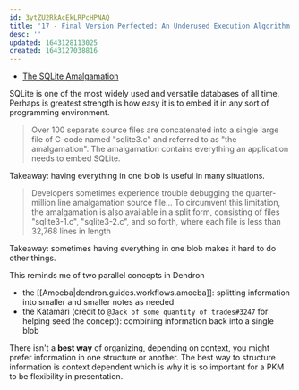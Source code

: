 ```yaml
---
id: 3ytZU2RkAcEkLRPcHPNAQ
title: '17 - Final Version Perfected: An Underused Execution Algorithm'
desc: ''
updated: 1643128113025
created: 1643127038816
---
```


- [The SQLite Amalgamation](https://www.sqlite.org/amalgamation.html)

SQLite is one of the most widely used and versatile databases of all time. Perhaps is greatest strength is how easy it is to embed it in any sort of programming environment. 

> Over 100 separate source files are concatenated into a single large file of C-code named "sqlite3.c" and referred to as "the amalgamation". The amalgamation contains everything an application needs to embed SQLite. 

Takeaway: having everything in one blob is useful in many situations. 

> Developers sometimes experience trouble debugging the quarter-million line amalgamation source file... To circumvent this limitation, the amalgamation is also available in a split form, consisting of files "sqlite3-1.c", "sqlite3-2.c", and so forth, where each file is less than 32,768 lines in length

Takeaway: sometimes having everything in one blob makes it hard to do other things. 

This reminds me of two parallel concepts in Dendron
- the [[Amoeba|dendron.guides.workflows.amoeba]]: splitting information into smaller and smaller notes as needed
- the Katamari (credit to `@Jack of some quantity of trades#3247` for helping seed the concept): combining information back into a single blob

There isn't a **best way** of organizing, depending on context, you might prefer information in one structure or another. The best way to structure information is context dependent which is why it is so important for a PKM to be flexibility in presentation. 

